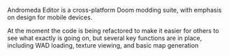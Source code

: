 Andromeda Editor is a cross-platform Doom modding suite, with emphasis on design for mobile devices.

At the moment the code is being refactored to make it easier for others to see what exactly is going on, but several key functions are in place, including WAD loading, texture viewing, and basic map generation
